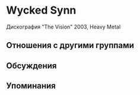 # Wycked Synn

Дискография
"The Vision" 2003, Heavy Metal

## Отношения с другими группами


## Обсуждения


## Упоминания

